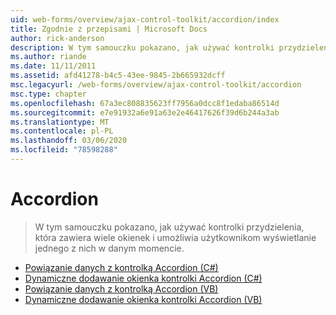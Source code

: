 ```yaml
---
uid: web-forms/overview/ajax-control-toolkit/accordion/index
title: Zgodnie z przepisami | Microsoft Docs
author: rick-anderson
description: W tym samouczku pokazano, jak używać kontrolki przydzielenia, która zawiera wiele okienek i umożliwia użytkownikom wyświetlanie jednego z nich w danym momencie.
ms.author: riande
ms.date: 11/11/2011
ms.assetid: afd41278-b4c5-43ee-9845-2b665932dcff
msc.legacyurl: /web-forms/overview/ajax-control-toolkit/accordion
msc.type: chapter
ms.openlocfilehash: 67a3ec808835623ff7956a0dcc8f1edaba86514d
ms.sourcegitcommit: e7e91932a6e91a63e2e46417626f39d6b244a3ab
ms.translationtype: MT
ms.contentlocale: pl-PL
ms.lasthandoff: 03/06/2020
ms.locfileid: "78598288"
---
```

# <a name="accordion"></a>Accordion

> W tym samouczku pokazano, jak używać kontrolki przydzielenia, która zawiera wiele okienek i umożliwia użytkownikom wyświetlanie jednego z nich w danym momencie.

- [Powiązanie danych z kontrolką Accordion (C#)](databinding-to-an-accordion-cs.md)
- [Dynamiczne dodawanie okienka kontrolki Accordion (C#)](dynamically-adding-an-accordion-pane-cs.md)
- [Powiązanie danych z kontrolką Accordion (VB)](databinding-to-an-accordion-vb.md)
- [Dynamiczne dodawanie okienka kontrolki Accordion (VB)](dynamically-adding-an-accordion-pane-vb.md)
